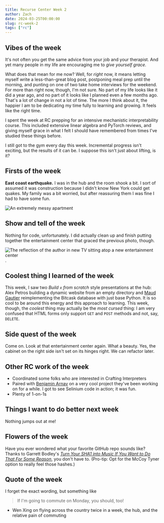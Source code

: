 ```yaml
---
title: Recurse Center Week 2
author: Zach
date: 2024-03-25T00:00:00
slug: rc-week-2
tags: ["rc"]
---
```



## Vibes of the week

It's not often you get the same advice from your job and your therapist. And yet many people in my life are encouraging me to _give yourself grace._

What does that mean for me now? Well, for _right_ now, it means letting myself write a less-than-great blog post, postponing meal prep until the morning, and punting on one of two take home interviews for the weekend. For more than right now, though, I'm not sure. No part of my life looks like it did a year ago, and no part of it looks like I planned even a few months ago. That's a lot of change in not a lot of time. The more I think about it, the happier I am to be dedicating my time fully to learning and growing. It feels like the right time.

I spent the week at RC prepping for an intensive mechanistic interpretability course. This included extensive linear algebra and PyTorch reviews, and giving myself grace in what I felt I should have remembered from times I've studied these things before.

I still got to the gym every day this week. Incremental progress isn't exciting, but the results of it can be. I suppose this isn't just about lifting, is it?

## Firsts of the week

**East coast earthquake.** I was in the hub and the room shook a bit. I sort of assumed it was construction because I didn't know New York could get quakes. My family was a bit worried, but after reassuring them I was fine I had to have some fun.

![An extremely messy apartment](/post/rc-week2/apartment.png)

## Show and tell of the week

Nothing for code, unfortunately. I did actually clean up and finish putting together the entertainment center that graced the previous photo, though.

![The reflection of the author in new TV sitting atop a new entertainment center](/post/rc-week2/tv.jpg).

## Coolest thing I learned of the week

This week, I saw two _Build `x` from scratch_ style presentations at the hub: Alex Petros building a dynamic website from an empty directory and [Maud Gautier](https://maudgautier.github.io/) reimplementing the Bitcask database with just base Python. It is so cool to be around this energy and this approach to learning. This week, though, the _coolest_ thing may actually be the _most cursed_ thing: I am very confused that HTML forms only support `GET` and `POST` methods and not, say, `DELETE`.

## Side quest of the week

Come on. Look at that entertainment center again. What a beauty. Yes, the cabinet on the right side isn't set on its hinges right. We can refactor later.

## Other RC work of the week
- Coordinated some folks who are interested in Crafting Interpreters
- Paired with [Benjamin Arnav](https://benjaminarnav.com) on a very cool project they've been working on for a while. I got to see Selinium code in action; it was fun.
- Plenty of 1-on-1s

## Things I want to do better next week

Nothing jumps out at me!

## Flowers of the week

Have you ever wondered what your favorite GitHub repo sounds like? Thanks to Garrett Bodley's _[Turn Your SHA1 into Music If You Want to Do That For Some Reason](https://garrett-bodley.github.io/SHAlala/)_, you don't have to. (Pro-tip: Opt for the McCoy Tyner option to really feel those hashes.)

## Quote of the week

I forget the exact wording, but something like
> If I'm going to commute on Monday, you should, too!
- Wen Xing on flying across the country twice in a week, the hub, and the relative pain of commuting
